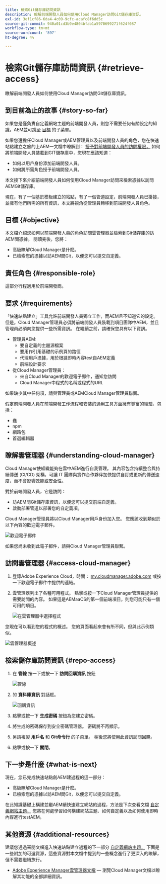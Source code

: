 ```yaml
---
title: 檢索Git儲存庫訪問資訊
description: 瞭解前端開發人員如何使用Cloud Manager訪問Git儲存庫資訊。
exl-id: 3ef1cf86-6da4-4c09-9cfc-acafc8f6dd5c
source-git-commit: 940a01cd3b9e4804bfab1a5970699271f624f087
workflow-type: tm+mt
source-wordcount: '897'
ht-degree: 4%

---
```


# 檢索Git儲存庫訪問資訊 {#retrieve-access}

瞭解前端開發人員如何使用Cloud Manager訪問Git儲存庫資訊。

## 到目前為止的故事 {#story-so-far}

如果您是僅負責自定義網站主題的前端開發人員，則您不需要任何有關設定的知識，AEM並可跳至 [目標](#objective) 的子菜單。

如果您還擔任Cloud Manager或AEM管理員以及前端開發人員的角色，您在快速站點建立之旅的上AEM一文檔中瞭解到： [授予對前端開發人員的訪問權限，](grant-access.md) 如何將前端開發人員裝載到GIT儲存庫中，您現在應該知道：

* 如何以用戶身份添加前端開發人員。
* 如何將所需角色授予前端開發人員。

本文接下來介紹前端開發人員如何使用Cloud Manager訪問來檢索憑據以訪問AEMGit儲存庫。

現在，有了一個基於模板建立的站點，有了一個管道設定，前端開發人員已掛接，並擁有他們所需的所有資訊，本文將視角從管理員轉移到前端開發人員角色。

## 目標 {#objective}

本文檔介紹您如何以前端開發人員的角色訪問雲管理器並檢索到Git儲存庫的訪AEM問憑據。 閱讀完後，您將：

* 高級瞭解Cloud Manager是什麼。
* 已檢索您的憑據以訪AEM問Git，以便您可以提交自定義。

## 責任角色 {#responsible-role}

這部分行程適用於前端開發商。

## 要求 {#requirements}

「快速站點建立」工具允許前端開發人員獨立工作，而AEM且不知道它的設定。 但是，Cloud Manager管理員必須將前端開發人員裝載到項目團隊中AEM，並且管理員必須向您提供一些所需資訊。 在繼續之前，請確保您具有以下資訊。

* 管理員AEM:
   * 要自定義的主題源檔案
   * 要用作引用基礎的示例頁的路徑
   * 代理用戶憑據，用於根據即時內容test自AEM定義
   * 前端設計要求
* 從Cloud Manager管理員：
   * 來自Cloud Manager的歡迎電子郵件，通知您訪問
   * Cloud Manager中程式的名稱或程式的URL

如果缺少其中任何項，請與管理員或AEMCloud Manager管理員聯繫。

假定前端開發人員在前端開發工作流程和安裝的通用工具方面擁有豐富的經驗，包括：

* 蠢
* npm
* 網路包
* 首選編輯器

## 瞭解雲管理器 {#understanding-cloud-manager}

Cloud Manager使組織能夠在雲中AEM進行自我管理。 其內容包含持續整合與持續傳送 (CI/CD) 架構，可讓 IT 團隊與實作合作夥伴加快提供自訂或更新的傳送速度，而不會影響效能或安全性。

對於前端開發人員，它是訪問：

* 訪AEM問Git儲存庫資訊，以便您可以提交前端自定義。
* 啟動部署管道以部署您的自定義項。

Cloud Manager管理員將以Cloud Manager用戶身份加入您。 您應該收到類似於以下內容的歡迎電子郵件。

![歡迎電子郵件](assets/welcome-email.png)

如果您尚未收到此電子郵件，請與Cloud Manager管理員聯繫。

## 訪問雲管理器 {#access-cloud-manager}

1. 登錄Adobe Experience Cloud，時間： [my.cloudmanager.adobe.com](https://my.cloudmanager.adobe.com/) 或按一下歡迎電子郵件中提供的連結。

1. 雲管理器列出了各種可用程式。 點擊或按一下Cloud Manager管理員提供的需要訪問的內容。 如果這是AEMaaCS的第一個前端項目，則您可能只有一個可用的項目。

   ![在雲管理器中選擇程式](assets/cloud-manager-select-program.png)

您現在可以看到您的程式的概述。 您的頁面看起來會有所不同，但與此示例類似。

![雲管理器概述](assets/cloud-manager-overview.png)

## 檢索儲存庫訪問資訊 {#repo-access}

1. 在 **管線** 按一下或按一下 **訪問回購資訊** 按鈕

   ![管線](assets/pipelines-repo-info.png)

1. 的 **資料庫資訊** 對話框。

   ![回購資訊](assets/repo-info.png)

1. 點擊或按一下 **生成密碼** 按鈕為您建立密碼。

1. 將生成的密碼保存到安全密碼管理器。 密碼將不再顯示。

1. 另請複製 **用戶名** 和 **Git命令行** 的子菜單。 稍後您將使用此資訊訪問回購。

1. 點擊或按一下 **關閉**。

## 下一步是什麼 {#what-is-next}

現在，您已完成快速站點創AEM建過程的這一部分：

* 高級瞭解Cloud Manager是什麼。
* 已檢索您的憑據以訪AEM問Git，以便您可以提交自定義。

在此知識基礎上構建並繼AEM續快速建立網站的過程，方法是下次查看文檔 [自定義網站主題，](customize-theme.md) 您將在何處學習如何構建網站主題、如何自定義以及如何使用即時內容進行testAEM。

## 其他資源 {#additional-resources}

建議您通過審閱文檔進入快速站點建立過程的下一部分 [自定義網站主題，](customize-theme.md) 下面是一些附加的可選資源，這些資源對本文檔中提到的一些概念進行了更深入的瞭解，但不需要繼續旅行。

* [Adobe Experience Manager雲管理器文檔](https://experienceleague.adobe.com/docs/experience-manager-cloud-manager/using/introduction-to-cloud-manager.html?lang=zh-Hant)  — 瀏覽Cloud Manager文檔以瞭解其功能的全部詳細資訊。
